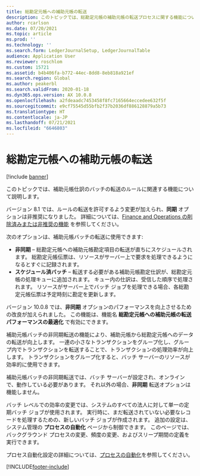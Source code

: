 ```yaml
---
title: 総勘定元帳への補助元帳の転送
description: このトピックでは、総勘定元帳の補助元帳の転送プロセスに関する機能について説明します。
author: rcarlson
ms.date: 07/20/2021
ms.topic: article
ms.prod: ''
ms.technology: ''
ms.search.form: LedgerJournalSetup, LedgerJournalTable
audience: Application User
ms.reviewer: roschlom
ms.custom: 15721
ms.assetid: b4b406fa-b772-44ec-8dd8-8eb818a921ef
ms.search.region: Global
ms.author: peakerbl
ms.search.validFrom: 2020-01-18
ms.dyn365.ops.version: AX 10.0.8
ms.openlocfilehash: a2fdeaadc7453458f8fc7165664eccedee632f5f
ms.sourcegitcommit: e9cf75545d55bfb2f37b2036df886128879a5b73
ms.translationtype: HT
ms.contentlocale: ja-JP
ms.lasthandoff: 07/21/2021
ms.locfileid: "6646803"
---
```

# <a name="subledger-transfer-to-the-general-ledger"></a>総勘定元帳への補助元帳の転送

[!include [banner](../includes/banner.md)]

このトピックでは、補助元帳仕訳のバッチの転送のルールに関連する機能について説明します。

バージョン 8.1 では、ルールの転送を許可するよう変更が加えられ、**同期** オプションは非推奨になりました。 詳細については、[Finance and Operations の削除済みまたは非推奨の機能](../../fin-ops-core/dev-itpro/migration-upgrade/deprecated-features.md?toc=%2fdynamics365%2ffinance%2ftoc.json#finance-and-operations-81-with-platform-update-20) を参照してください。

次のオプションは、補助元帳バッチの転送に使用できます:

- **非同期** – 総勘定元帳への補助元帳勘定項目の転送が直ちにスケジュールされます。 総勘定元帳伝票は、リソースがサーバー上で要求を処理できるようになるとすぐに記録されます。
- **スケジュール済バッチ** – 転送する必要がある補助元帳勘定仕訳が、総勘定元帳の処理キューに追加されます。 キュー内の仕訳は、受信した順序で処理されます。 リソースがサーバー上でバッチ ジョブを処理できる場合、各総勘定元帳伝票は予定時刻に勘定を更新します。

バージョン 10.0.8 では、**非同期** オプションのパフォーマンスを向上させるための改良が加えられました。 この機能は、機能名 **総勘定元帳への補助元帳の転送パフォーマンスの最適化** で有効にできます。

補助元帳バッチの非同期転送の機能により、補助元帳から総勘定元帳へのデータの転送が向上します。 一連の小さなトランザクションをグループ化し、グループ内でトランザクションを転送することで、トランザクションの処理効率が向上します。 トランザクションをグループ化すると、バッチ サーバーのリソースが効率的に使用できます。

補助元帳バッチの非同期転送では、バッチ サーバーが設定され、オンラインで、動作している必要があります。 それ以外の場合、**非同期** 転送オプションは機能しません。

バッチ レベルでの効率の変更では、システムのすべての法人に対して単一の定期バッチ ジョブが使用されます。 実行時に、まだ転送されていない必要なレコードを処理するための、新しいバッチ ジョブが作成されます。 追加の設定は、システム管理の **プロセスの自動化** ページから制御できます。 このページでは、バックグラウンド プロセスの変更、頻度の変更、およびスリープ期間の定義を実行できます。

プロセス自動化設定の詳細については、[プロセスの自動化](../../fin-ops-core/dev-itpro/sysadmin/process-automation.md)を参照してください。

[!INCLUDE[footer-include](../../includes/footer-banner.md)]
